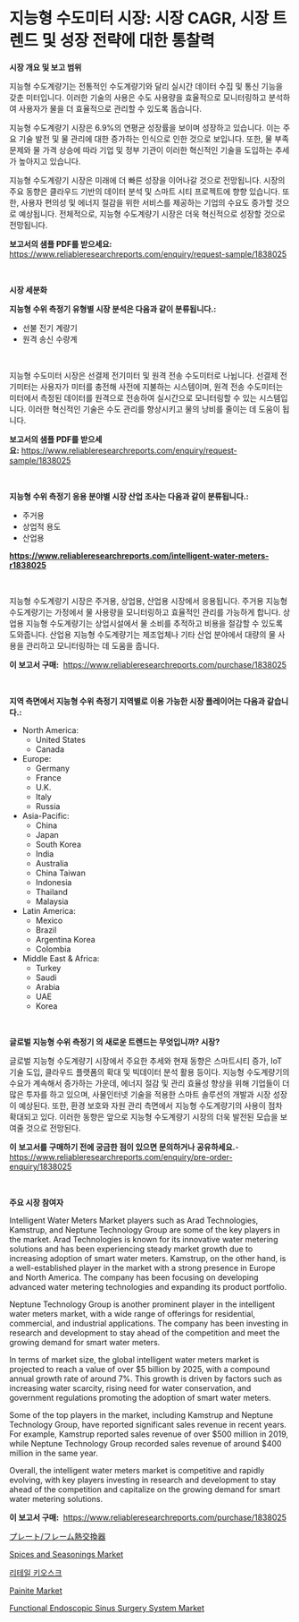 <p><h1>지능형 수도미터 시장: 시장 CAGR, 시장 트렌드 및 성장 전략에 대한 통찰력</h1></p><p><strong>시장 개요 및 보고 범위</strong></p>
<p><p>지능형 수도계량기는 전통적인 수도계량기와 달리 실시간 데이터 수집 및 통신 기능을 갖춘 미터입니다. 이러한 기술의 사용은 수도 사용량을 효율적으로 모니터링하고 분석하여 사용자가 물을 더 효율적으로 관리할 수 있도록 돕습니다. </p><p>지능형 수도계량기 시장은 6.9%의 연평균 성장률을 보이며 성장하고 있습니다. 이는 주요 기술 발전 및 물 관리에 대한 증가하는 인식으로 인한 것으로 보입니다. 또한, 물 부족 문제와 물 가격 상승에 따라 기업 및 정부 기관이 이러한 혁신적인 기술을 도입하는 추세가 높아지고 있습니다.</p><p>지능형 수도계량기 시장은 미래에 더 빠른 성장을 이어나갈 것으로 전망됩니다. 시장의 주요 동향은 클라우드 기반의 데이터 분석 및 스마트 시티 프로젝트에 향향 있습니다. 또한, 사용자 편의성 및 에너지 절감을 위한 서비스를 제공하는 기업의 수요도 증가할 것으로 예상됩니다. 전체적으로, 지능형 수도계량기 시장은 더욱 혁신적으로 성장할 것으로 전망됩니다.</p></p>
<p><strong>보고서의 샘플 PDF를 받으세요:</strong> <a href="https://www.reliableresearchreports.com/enquiry/request-sample/1838025">https://www.reliableresearchreports.com/enquiry/request-sample/1838025</a></p>
<p>&nbsp;</p>
<p><strong>시장 세분화</strong></p>
<p><strong>지능형 수위 측정기 유형별 시장 분석은 다음과 같이 분류됩니다.:</strong></p>
<p><ul><li>선불 전기 계량기</li><li>원격 송신 수량계</li></ul></p>
<p>&nbsp;</p>
<p><p>지능형 수도미터 시장은 선결제 전기미터 및 원격 전송 수도미터로 나뉩니다. 선결제 전기미터는 사용자가 미터를 충전해 사전에 지불하는 시스템이며, 원격 전송 수도미터는 미터에서 측정된 데이터를 원격으로 전송하여 실시간으로 모니터링할 수 있는 시스템입니다. 이러한 혁신적인 기술은 수도 관리를 향상시키고 물의 낭비를 줄이는 데 도움이 됩니다.</p></p>
<p><strong>보고서의 샘플 PDF를 받으세요:</strong>&nbsp;<a href="https://www.reliableresearchreports.com/enquiry/request-sample/1838025">https://www.reliableresearchreports.com/enquiry/request-sample/1838025</a></p>
<p>&nbsp;</p>
<p><strong> 지능형 수위 측정기 응용 분야별 시장 산업 조사는 다음과 같이 분류됩니다.:</strong></p>
<p><ul><li>주거용</li><li>상업적 용도</li><li>산업용</li></ul></p>
<p><strong><a href="https://www.reliableresearchreports.com/intelligent-water-meters-r1838025">https://www.reliableresearchreports.com/intelligent-water-meters-r1838025</a></strong></p>
<p>&nbsp;</p>
<p><p>지능형 수도계량기 시장은 주거용, 상업용, 산업용 시장에서 응용됩니다. 주거용 지능형 수도계량기는 가정에서 물 사용량을 모니터링하고 효율적인 관리를 가능하게 합니다. 상업용 지능형 수도계량기는 상업시설에서 물 소비를 추적하고 비용을 절감할 수 있도록 도와줍니다. 산업용 지능형 수도계량기는 제조업체나 기타 산업 분야에서 대량의 물 사용을 관리하고 모니터링하는 데 도움을 줍니다.</p></p>
<p><strong>이 보고서 구매:</strong>&nbsp; <a href="https://www.reliableresearchreports.com/purchase/1838025">https://www.reliableresearchreports.com/purchase/1838025</a></p>
<p>&nbsp;</p>
<p><strong>지역 측면에서 지능형 수위 측정기 지역별로 이용 가능한 시장 플레이어는 다음과 같습니다.:</strong></p>
<p><ul>
    <li>
        North America:
        <ul>
            <li>United States</li>
            <li>Canada</li>
        </ul>
    </li>
    <li>
        Europe:
        <ul>
            <li>Germany</li>
            <li>France</li>
            <li>U.K.</li>
            <li>Italy</li>
            <li>Russia</li>
        </ul>
    </li>
    <li>
        Asia-Pacific:
        <ul>
            <li>China</li>
            <li>Japan</li>
            <li>South Korea</li>
            <li>India</li>
            <li>Australia</li>
            <li>China Taiwan</li>
            <li>Indonesia</li>
            <li>Thailand</li>
            <li>Malaysia</li>
        </ul>
    </li>
    <li>
        Latin America:
        <ul>
            <li>Mexico</li>
            <li>Brazil</li>
            <li>Argentina Korea</li>
            <li>Colombia</li>
        </ul>
    </li>
    <li>
        Middle East & Africa:
        <ul>
            <li>Turkey</li>
            <li>Saudi</li>
            <li>Arabia</li>
            <li>UAE</li>
            <li>Korea</li>
        </ul>
    </li>
    </ul></p>
<p>&nbsp;</p>
<p><strong>글로벌 지능형 수위 측정기 의 새로운 트렌드는 무엇입니까? 시장?</strong></p>
<p><p>글로벌 지능형 수도계량기 시장에서 주요한 추세와 현재 동향은 스마트시티 증가, IoT 기술 도입, 클라우드 플랫폼의 확대 및 빅데이터 분석 활용 등이다. 지능형 수도계량기의 수요가 계속해서 증가하는 가운데, 에너지 절감 및 관리 효율성 향상을 위해 기업들이 더 많은 투자를 하고 있으며, 사물인터넷 기술을 적용한 스마트 솔루션의 개발과 시장 성장이 예상된다. 또한, 환경 보호와 자원 관리 측면에서 지능형 수도계량기의 사용이 점차 확대되고 있다. 이러한 동향은 앞으로 지능형 수도계량기 시장의 더욱 발전된 모습을 보여줄 것으로 전망된다.</p></p>
<p><strong>이 보고서를 구매하기 전에 궁금한 점이 있으면 문의하거나 공유하세요.</strong>- <a href="https://www.reliableresearchreports.com/enquiry/pre-order-enquiry/1838025">https://www.reliableresearchreports.com/enquiry/pre-order-enquiry/1838025</a></p>
<p>&nbsp;</p>
<p><strong>주요 시장 참여자</strong></p>
<p><p>Intelligent Water Meters Market players such as Arad Technologies, Kamstrup, and Neptune Technology Group are some of the key players in the market. Arad Technologies is known for its innovative water metering solutions and has been experiencing steady market growth due to increasing adoption of smart water meters. Kamstrup, on the other hand, is a well-established player in the market with a strong presence in Europe and North America. The company has been focusing on developing advanced water metering technologies and expanding its product portfolio.</p><p>Neptune Technology Group is another prominent player in the intelligent water meters market, with a wide range of offerings for residential, commercial, and industrial applications. The company has been investing in research and development to stay ahead of the competition and meet the growing demand for smart water meters.</p><p>In terms of market size, the global intelligent water meters market is projected to reach a value of over $5 billion by 2025, with a compound annual growth rate of around 7%. This growth is driven by factors such as increasing water scarcity, rising need for water conservation, and government regulations promoting the adoption of smart water meters.</p><p>Some of the top players in the market, including Kamstrup and Neptune Technology Group, have reported significant sales revenue in recent years. For example, Kamstrup reported sales revenue of over $500 million in 2019, while Neptune Technology Group recorded sales revenue of around $400 million in the same year.</p><p>Overall, the intelligent water meters market is competitive and rapidly evolving, with key players investing in research and development to stay ahead of the competition and capitalize on the growing demand for smart water metering solutions.</p></p>
<p><strong>이 보고서 구매:</strong>&nbsp;&nbsp;<a href="https://www.reliableresearchreports.com/purchase/1838025">https://www.reliableresearchreports.com/purchase/1838025</a></p>
<p><p><a href="https://github.com/dadanedu33/Market-Research-Report-List-1/blob/main/115634323392.md">プレート/フレーム熱交換器</a></p><p><a href="https://view.publitas.com/reportprime-1/spices-and-seasonings-market-size-cagr-trends-2024-2030/">Spices and Seasonings Market</a></p><p><a href="https://github.com/Hubertstyenger6685/Market-Research-Report-List-1/blob/main/374173821277.md">리테일 키오스크</a></p><p><a href="https://www.linkedin.com/pulse/painite-market-research-report-unlocks-analysis-financial-wcl2e?trackingId=YwKOKbVojJNrn%2BSLIMCktQ%3D%3D">Painite Market</a></p><p><a href="https://github.com/Paul14Anderson63/Market-Research-Report-List-3/blob/main/functional-endoscopic-sinus-surgery-system-market.md">Functional Endoscopic Sinus Surgery System Market</a></p></p>